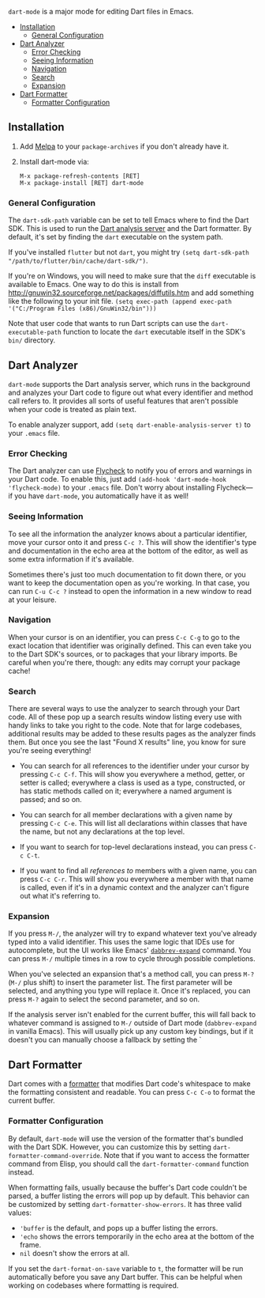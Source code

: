 `dart-mode` is a major mode for editing Dart files in Emacs.

* [Installation](#installation)
  * [General Configuration](#general-configuration)
* [Dart Analyzer](#dart-analyzer)
  * [Error Checking](#error-checking)
  * [Seeing Information](#seeing-information)
  * [Navigation](#navigation)
  * [Search](#search)
  * [Expansion](#expansion)
* [Dart Formatter](#dart-formatter)
  * [Formatter Configuration](#formatter-configuration)

## Installation

1. Add [Melpa](https://melpa.org/#/getting-started) to your
   `package-archives` if you don't already have it.

2.  Install dart-mode via:
    ```
    M-x package-refresh-contents [RET]
    M-x package-install [RET] dart-mode
    ```

### General Configuration

The `dart-sdk-path` variable can be set to tell Emacs where to find the Dart
SDK. This is used to run the [Dart analysis server](#dart-analyzer) and the Dart
formatter. By default, it's set by finding the `dart` executable on the system
path.

If you've installed `flutter` but not `dart`, you might try `(setq
dart-sdk-path "/path/to/flutter/bin/cache/dart-sdk/")`.

If you're on Windows, you will need to make sure that the `diff`
executable is available to Emacs. One way to do this is install from
http://gnuwin32.sourceforge.net/packages/diffutils.htm and add
something like the following to your init file. `(setq exec-path
(append exec-path '("C:/Program Files (x86)/GnuWin32/bin")))`


Note that user code that wants to run Dart scripts can use the
`dart-executable-path` function to locate the `dart` executable itself in the
SDK's `bin/` directory.

## Dart Analyzer

`dart-mode` supports the Dart analysis server, which runs in the background and
analyzes your Dart code to figure out what every identifier and method call
refers to. It provides all sorts of useful features that aren't possible when
your code is treated as plain text.

To enable analyzer support, add `(setq dart-enable-analysis-server t)` to your
`.emacs` file.

### Error Checking

The Dart analyzer can use [Flycheck][] to notify you of errors and warnings in
your Dart code. To enable this, just add `(add-hook 'dart-mode-hook
'flycheck-mode)` to your `.emacs` file. Don't worry about installing
Flycheck—if you have `dart-mode`, you automatically have it as well!

[Flycheck]: http://www.flycheck.org/en/latest/

### Seeing Information

To see all the information the analyzer knows about a particular identifier,
move your cursor onto it and press `C-c ?`. This will show the identifier's type
and documentation in the echo area at the bottom of the editor, as well as some
extra information if it's available.

Sometimes there's just too much documentation to fit down there, or you want to
keep the documentation open as you're working. In that case, you can run `C-u
C-c ?` instead to open the information in a new window to read at your leisure.

### Navigation

When your cursor is on an identifier, you can press `C-c C-g` to go to the exact
location that identifier was originally defined. This can even take you to the
Dart SDK's sources, or to packages that your library imports. Be careful when
you're there, though: any edits may corrupt your package cache!

### Search

There are several ways to use the analyzer to search through your Dart code. All
of these pop up a search results window listing every use with handy links to
take you right to the code. Note that for large codebases, additional results
may be added to these results pages as the analyzer finds them. But once you see
the last "Found X results" line, you know for sure you're seeing everything!

* You can search for all references to the identifier under your cursor by
  pressing `C-c C-f`. This will show you everywhere a method, getter, or setter
  is called; everywhere a class is used as a type, constructed, or has static
  methods called on it; everywhere a named argument is passed; and so on.

* You can search for all member declarations with a given name by pressing `C-c
  C-e`. This will list all declarations within classes that have the name, but
  not any declarations at the top level.

* If you want to search for top-level declarations instead, you can press `C-c
  C-t`.

* If you want to find all *references to* members with a given name, you can
  press `C-c C-r`. This will show you everywhere a member with that name is
  called, even if it's in a dynamic context and the analyzer can't figure out
  what it's referring to.

### Expansion

If you press `M-/`, the analyzer will try to expand whatever text you've already
typed into a valid identifier. This uses the same logic that IDEs use for
autocomplete, but the UI works like Emacs' [`dabbrev-expand`][dabbrev] command.
You can press `M-/` multiple times in a row to cycle through possible
completions.

When you've selected an expansion that's a method call, you can press `M-?`
(`M-/` plus shift) to insert the parameter list. The first parameter will be
selected, and anything you type will replace it. Once it's replaced, you can
press `M-?` again to select the second parameter, and so on.

[dabbrev]: https://www.gnu.org/software/emacs/manual/html_node/emacs/Dynamic-Abbrevs.html

If the analysis server isn't enabled for the current buffer, this will fall back
to whatever command is assigned to `M-/` outside of Dart mode (`dabbrev-expand`
in vanilla Emacs). This will usually pick up any custom key bindings, but if it
doesn't you can manually choose a fallback by setting the `

## Dart Formatter

Dart comes with a [formatter][] that modifies Dart code's whitespace to make the
formatting consistent and readable. You can press `C-c C-o` to format the
current buffer.

[formatter]: https://github.com/dart-lang/dart_style#readme

### Formatter Configuration

By default, `dart-mode` will use the version of the formatter that's bundled
with the Dart SDK. However, you can customize this by setting
`dart-formatter-command-override`. Note that if you want to access the formatter
command from Elisp, you should call the `dart-formatter-command` function
instead.

When formatting fails, usually because the buffer's Dart code couldn't be
parsed, a buffer listing the errors will pop up by default. This behavior can be
customized by setting `dart-formatter-show-errors`. It has three valid values:

* `'buffer` is the default, and pops up a buffer listing the errors.
* `'echo` shows the errors temporarily in the echo area at the bottom of the frame.
* `nil` doesn't show the errors at all.

If you set the `dart-format-on-save` variable to `t`, the formatter will be run
automatically before you save any Dart buffer. This can be helpful when working
on codebases where formatting is required.
